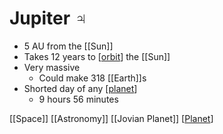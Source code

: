 # Jupiter ♃

- 5 AU from the [[Sun]]
- Takes 12 years to [[orbit]] the [[Sun]]
- Very massive
  - Could make 318 [[Earth]]s
- Shorted day of any [[planet]]
  - 9 hours 56 minutes

[[Space]] [[Astronomy]] [[Jovian Planet]] [[Planet]]

[//begin]: # "Autogenerated link references for markdown compatibility"
[orbit]: orbit "Orbit"
[planet]: planet "Planet"
[//end]: # "Autogenerated link references"